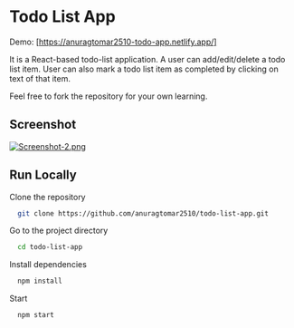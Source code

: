 
# Todo List App

Demo: [https://anuragtomar2510-todo-app.netlify.app/]

It is a React-based todo-list application. A user can add/edit/delete a todo list item. User can also mark a todo list item as completed by clicking on text of that item.






Feel free to fork the repository for your own learning.






## Screenshot

[![Screenshot-2.png](https://i.postimg.cc/8C9TQmjT/Screenshot-2.png)](https://postimg.cc/PLWg1ZW7)




## Run Locally


Clone the repository

```bash
  git clone https://github.com/anuragtomar2510/todo-list-app.git
```

Go to the project directory

```bash
  cd todo-list-app
```


Install dependencies

```bash
  npm install
```

Start

```bash
  npm start
```
```

  
